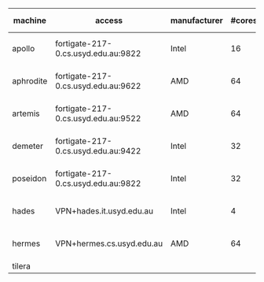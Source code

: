 | machine | access | manufacturer | #cores | memory | OS &nbsp; &nbsp; &nbsp; &nbsp; &nbsp; &nbsp; &nbsp; &nbsp; &nbsp; &nbsp;|
| ------- | ------ | ------------ | ------ | ------ | -- |
| apollo |  fortigate-217-0.cs.usyd.edu.au:9822 | Intel | 16 | 32GB | Ubuntu 20.04.4 LTS |
| aphrodite | fortigate-217-0.cs.usyd.edu.au:9622 | AMD | 64 | 256GB | Ubuntu 20.04.2 LTS | 
| artemis | fortigate-217-0.cs.usyd.edu.au:9522 | AMD | 64 | 256GB | Ubuntu 20.04.2 LTS | 
| demeter | fortigate-217-0.cs.usyd.edu.au:9422 | Intel | 32 | 128GB | Ubuntu 20.04.2 LTS | 
| poseidon | fortigate-217-0.cs.usyd.edu.au:9822 | Intel | 32 | 128GB | Ubuntu 20.04.2 LTS |
| hades | VPN+hades.it.usyd.edu.au | Intel | 4 | 16GB | Ubuntu 14.04.6 LTS | 
| hermes | VPN+hermes.cs.usyd.edu.au | AMD | 64 | 64GB | Ubuntu 14.04.6 LTS | 
| tilera | | | 


